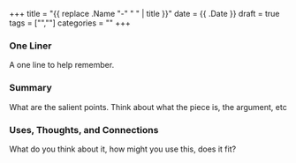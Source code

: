 +++
title = "{{ replace .Name "-" " " | title }}"
date = {{ .Date }}
draft = true
tags = ["",""]
categories = ""
+++
### One Liner
A one line to help remember.

### Summary
What are the salient points. Think about what the piece is, the argument, etc

### Uses, Thoughts, and Connections
What do you think about it, how might you use this, does it fit?
